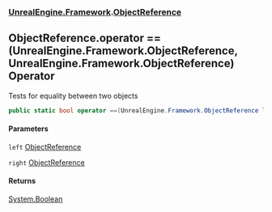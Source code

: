 ### [UnrealEngine.Framework](./UnrealEngine-Framework.md 'UnrealEngine.Framework').[ObjectReference](./ObjectReference.md 'UnrealEngine.Framework.ObjectReference')
## ObjectReference.operator ==(UnrealEngine.Framework.ObjectReference, UnrealEngine.Framework.ObjectReference) Operator
Tests for equality between two objects  
```csharp
public static bool operator ==(UnrealEngine.Framework.ObjectReference left, UnrealEngine.Framework.ObjectReference right);
```
#### Parameters
<a name='UnrealEngine-Framework-ObjectReference-op_Equality(UnrealEngine-Framework-ObjectReference_UnrealEngine-Framework-ObjectReference)-left'></a>
`left` [ObjectReference](./ObjectReference.md 'UnrealEngine.Framework.ObjectReference')  
  
<a name='UnrealEngine-Framework-ObjectReference-op_Equality(UnrealEngine-Framework-ObjectReference_UnrealEngine-Framework-ObjectReference)-right'></a>
`right` [ObjectReference](./ObjectReference.md 'UnrealEngine.Framework.ObjectReference')  
  
#### Returns
[System.Boolean](https://docs.microsoft.com/en-us/dotnet/api/System.Boolean 'System.Boolean')  
